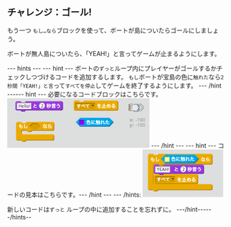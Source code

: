 ## チャレンジ：ゴール!

もう一つ `もし…なら`ブロックを使って、ボートが島についたらゴールにしましょう。

ボートが無人島についたら、「YEAH!」と言ってゲームが止まるようにします。

\--- hints \--- \--- hint \--- ボートの`ずっと`ループ内にプレイヤーがゴールするかチェックしつづけるコードを追加するします。 `もし`ボートが宝島の色に`触れた`なら`2秒間「YEAH!」と言`って`すべてを停止`してゲームを終了するようにします。 \--- /hint \---\--- hint \--- 必要になるコードブロックはこちらです。 ![screenshot](images/boat-win-blocks.png) \--- /hint \--- \--- hint \--- コードの見本はこちらです。\--- /hint \--- \--- /hints: ![screenshot](images/boat-win-code.png)

新しいコードは`ずっと` ループの中に追加することを忘れずに。 \---/hint\---\---/hints--